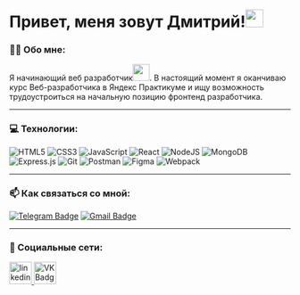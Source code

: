 <h1>Привет, меня зовут Дмитрий!<img src="https://github.com/blackcater/blackcater/raw/main/images/Hi.gif" height="32"/></h1>

### :man_technologist: Обо мне:

Я начинающий веб разработчик<img src="https://media.giphy.com/media/WUlplcMpOCEmTGBtBW/giphy.gif" width="30px">. В настоящий момент я оканчиваю курс Веб-разработчика в Яндекс Практикуме и ищу возможность трудоустроиться на начальную позицию фронтенд разработчика.

---

### 💻 Технологии:
  ![HTML5](https://img.shields.io/badge/html5-%23E34F26.svg?style=for-the-badge&logo=html5&logoColor=white)
  ![CSS3](https://img.shields.io/badge/css3-%231572B6.svg?style=for-the-badge&logo=css3&logoColor=white)
  ![JavaScript](https://img.shields.io/badge/javascript-%23323330.svg?style=for-the-badge&logo=javascript&logoColor=%23F7DF1E)
  ![React](https://img.shields.io/badge/react-%2320232a.svg?style=for-the-badge&logo=react&logoColor=%2361DAFB)
  ![NodeJS](https://img.shields.io/badge/node.js-6DA55F?style=for-the-badge&logo=node.js&logoColor=white)
  ![MongoDB](https://img.shields.io/badge/MongoDB-%234ea94b.svg?style=for-the-badge&logo=mongodb&logoColor=white)
  ![Express.js](https://img.shields.io/badge/express.js-%23404d59.svg?style=for-the-badge&logo=express&logoColor=%2361DAFB)
  ![Git](https://img.shields.io/badge/git-%23F05033.svg?style=for-the-badge&logo=git&logoColor=white)
  ![Postman](https://img.shields.io/badge/Postman-FF6C37?style=for-the-badge&logo=postman&logoColor=white)
  ![Figma](https://img.shields.io/badge/figma-%23F24E1E.svg?style=for-the-badge&logo=figma&logoColor=white)
  ![Webpack](https://img.shields.io/badge/webpack-%238DD6F9.svg?style=for-the-badge&logo=webpack&logoColor=black)

---

### :mailbox: Как связаться со мной: 
[![Telegram Badge](https://img.shields.io/badge/-dmitrii_savelev-blue?style=flat&logo=Telegram&logoColor=white)](https://t.me/dmitrii_savelev) [![Gmail Badge](https://img.shields.io/badge/-Gmail-red?style=flat&logo=Gmail&logoColor=white)](mailto:dmitriisavelev1703@gmail.com)

---

### 🤝 Социальные сети:
  <div id="badges">
    <a href="https://www.linkedin.com/in/savelevdmitrii" target="_blank">
      <img src="https://cdn-icons-png.flaticon.com/512/2504/2504799.png" width="40" height="40" alt="linkedin" />
    </a>
    <a href="https://vk.com/f1ll_zzz" target="_blank">
      <img src="https://cdn-icons-png.flaticon.com/512/145/145813.png" width="40" height="40" alt="VK Badge"/>
    </a>
  </div>
